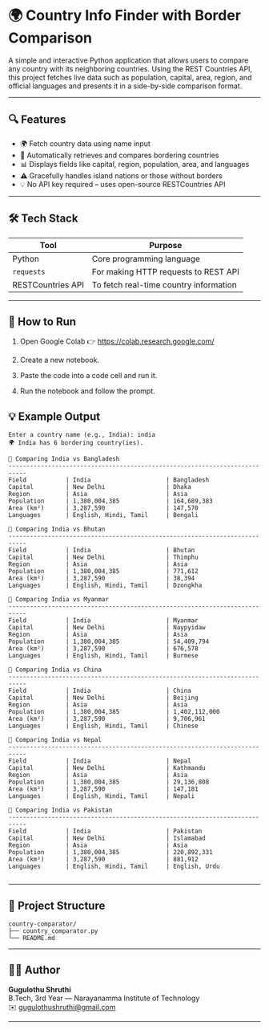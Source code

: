 # 🌍 Country Info Finder with Border Comparison


A simple and interactive Python application that allows users to compare any country with its neighboring countries. Using the REST Countries API, this project fetches live data such as population, capital, area, region, and official languages and presents it in a side-by-side comparison format.

---

## 🔍 Features

- 🌍 Fetch country data using name input  
- 🔁 Automatically retrieves and compares bordering countries  
- 📊 Displays fields like capital, region, population, area, and languages  
- ⚠️ Gracefully handles island nations or those without borders  
- 💡 No API key required – uses open-source RESTCountries API

---

## 🛠️ Tech Stack

| Tool         | Purpose                                    |
|--------------|--------------------------------------------|
| Python       | Core programming language                  |
| `requests`   | For making HTTP requests to REST API       |
| RESTCountries API | To fetch real-time country information |

---

## 🚀 How to Run
1. Open Google Colab
👉 https://colab.research.google.com/

2. Create a new notebook.

3. Paste the code into a code cell and run it.

4. Run the notebook and follow the prompt. 

   
## 💡 Example Output

```
Enter a country name (e.g., India): india
🌍 India has 6 bordering country(ies).

🔁 Comparing India vs Bangladesh
---------------------------------------------------------------------------
Field           | India                     | Bangladesh               
Capital         | New Delhi                 | Dhaka                    
Region          | Asia                      | Asia                     
Population      | 1,380,004,385             | 164,689,383              
Area (km²)      | 3,287,590                 | 147,570                  
Languages       | English, Hindi, Tamil     | Bengali                  

🔁 Comparing India vs Bhutan
---------------------------------------------------------------------------
Field           | India                     | Bhutan                   
Capital         | New Delhi                 | Thimphu                  
Region          | Asia                      | Asia                     
Population      | 1,380,004,385             | 771,612                  
Area (km²)      | 3,287,590                 | 38,394                   
Languages       | English, Hindi, Tamil     | Dzongkha                 

🔁 Comparing India vs Myanmar
---------------------------------------------------------------------------
Field           | India                     | Myanmar                  
Capital         | New Delhi                 | Naypyidaw                
Region          | Asia                      | Asia                     
Population      | 1,380,004,385             | 54,409,794               
Area (km²)      | 3,287,590                 | 676,578                  
Languages       | English, Hindi, Tamil     | Burmese                  

🔁 Comparing India vs China
---------------------------------------------------------------------------
Field           | India                     | China                    
Capital         | New Delhi                 | Beijing                  
Region          | Asia                      | Asia                     
Population      | 1,380,004,385             | 1,402,112,000            
Area (km²)      | 3,287,590                 | 9,706,961                
Languages       | English, Hindi, Tamil     | Chinese                  

🔁 Comparing India vs Nepal
---------------------------------------------------------------------------
Field           | India                     | Nepal                    
Capital         | New Delhi                 | Kathmandu                
Region          | Asia                      | Asia                     
Population      | 1,380,004,385             | 29,136,808               
Area (km²)      | 3,287,590                 | 147,181                  
Languages       | English, Hindi, Tamil     | Nepali                   

🔁 Comparing India vs Pakistan
---------------------------------------------------------------------------
Field           | India                     | Pakistan                 
Capital         | New Delhi                 | Islamabad                
Region          | Asia                      | Asia                     
Population      | 1,380,004,385             | 220,892,331              
Area (km²)      | 3,287,590                 | 881,912                  
Languages       | English, Hindi, Tamil     | English, Urdu            


```

---

## 📂 Project Structure

```
country-comparator/
├── country_comparator.py
└── README.md
```

---

## 🙋‍♀️ Author

**Gugulothu Shruthi**  
B.Tech, 3rd Year — Narayanamma Institute of Technology  
✉️ [gugulothushruthi@gmail.com](mailto:gugulothushruthi@gmail.com)

---



